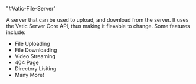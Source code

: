 "#Vatic-File-Server" 

A server that can be used to upload, and download from the server. It uses the Vatic Server Core API, thus making it flexable to change.
Some features include:

- File Uploading
- File Downloading
- Video Streaming
- 404 Page
- Directory Lisiting
- Many More!
